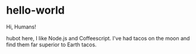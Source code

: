 # hello-world

Hi, Humans!

hubot here, I like Node.js and Coffeescript.
I've had tacos on the moon and find them far superior to Earth tacos.
